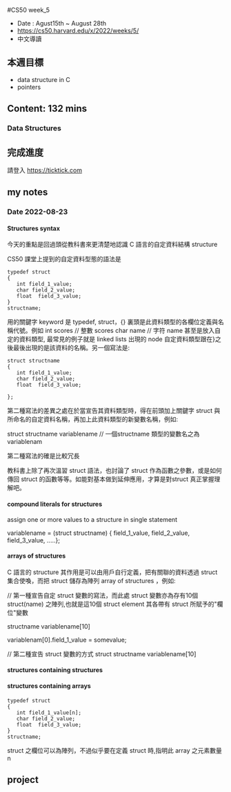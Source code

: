 #CS50 week_5
- Date : Agust15th ~ August 28th
- https://cs50.harvard.edu/x/2022/weeks/5/
- 中文導讀

## 本週目標
- data structure in C
- pointers

## Content:  132 mins
### Data Structures



## 完成進度
請登入 https://ticktick.com

## my notes
### Date 2022-08-23


#### Structures syntax

今天的重點是回過頭從教科書來更清楚地認識 C 語言的自定資料結構 structure

CS50 課堂上提到的自定資料型態的語法是 

```
typedef struct
{
   int field_1_value;
   char field_2_value; 
   float  field_3_value;
}
structname;

```

用的關鍵字 keyword 是 typedef, struct，{} 裏頭是此資料類型的各欄位定義與名稱代號。例如 
int scores // 整數 scores
char name // 字符 name
甚至是放入自定的資料類型, 最常見的例子就是 linked lists 出現的 node
自定資料類型跟在}之後最後出現的是該資料的名稱。另一個寫法是:

```
struct structname
{
   int field_1_value;
   char field_2_value; 
   float  field_3_value;
    
};

```
第二種寫法的差異之處在於當宣告其資料類型時，得在前頭加上關鍵字 struct 與所命名的自定資料名稱，再加上此資料類型的新變數名稱，例如:

struct structname variablename // 一個structname 類型的變數名之為 variablenam 

第二種寫法的確是比較冗長

教科書上除了再次溫習 struct 語法，也討論了 struct 作為函數之參數，或是如何傳回 struct 的函數等等。如能對基本做到延伸應用，才算是對struct 真正掌握理解吧。


#### compound literals for structures

assign one or more values to a structure in single statement

variablename = (struct structname) { field_1_value, field_2_value, field_3_value, .....};


#### arrays of structures
C 語言的 structure 其作用是可以由用戶自行定義，把有關聯的資料透過 struct 集合使喚，而把 struct 儲存為陣列 array of structures ，例如:

// 第一種宣告自定 struct 變數的寫法，而此處 struct 變數亦為存有10個 struct(name) 之陣列,也就是這10個 struct element  其各帶有 struct 所賦予的"欄位"變數

structname variablename[10]

variablenam[0].field_1_value = somevalue;

// 第二種宣告 struct 變數的方式
struct structname variablename[10] 

#### structures containing structures


#### structures containing arrays

```
typedef struct
{
   int field_1_value[n];
   char field_2_value; 
   float  field_3_value;
}
structname;

```
struct 之欄位可以為陣列，不過似乎要在定義 struct 時,指明此 array 之元素數量 n 


## project

